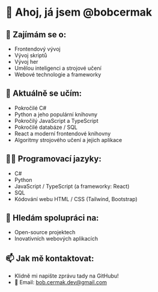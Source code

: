 # 👋 Ahoj, já jsem @bobcermak

## 👀 Zajímám se o:
- Frontendový vývoj
- Vývoj skriptů
- Vývoj her
- Umělou inteligenci a strojové učení
- Webové technologie a frameworky

## 🌱 Aktuálně se učím:
- Pokročilé C#
- Python a jeho populární knihovny
- Pokročilý JavaScript a TypeScript
- Pokročilé databáze / SQL
- React a moderní frontendové knihovny
- Algoritmy strojového učení a jejich aplikace

## 👨‍💻 Programovací jazyky:
- C#
- Python
- JavaScript / TypeScript (a frameworky: React)
- SQL
- Kódování webu HTML / CSS (Tailwind, Bootstrap)

## 💞️ Hledám spolupráci na:
- Open-source projektech
- Inovativních webových aplikacích

## 📫 Jak mě kontaktovat:
- Klidně mi napište zprávu tady na GitHubu!
- 📧 Email: bob.cermak.dev@gmail.com
